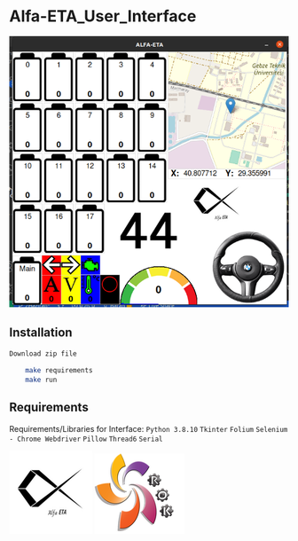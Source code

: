 # Alfa-ETA_User_Interface
![alt text](https://github.com/baransolmaz/Alfa-ETA_User_Interface/blob/2Haziran/Current/19.png)

## Installation
    Download zip file
```bash 
    make requirements
    make run
``` 
## Requirements

Requirements/Libraries for Interface:
`Python 3.8.10`
`Tkinter`
`Folium`
`Selenium - Chrome Webdriver`
`Pillow`
`Thread6`
`Serial`

![Logo](https://github.com/baransolmaz/Alfa-ETA_User_Interface/blob/main/Images/logo.png)
![Logo](https://github.com/baransolmaz/Alfa-ETA_User_Interface/blob/main/Images/grok.png)